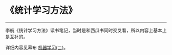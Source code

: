# 《统计学习方法》
***
李航《统计学习方法》读书笔记，当时是和西瓜书同时交叉看，所以内容上基本上是互补的。
  
详细内容见幕布 [机器学习(二)](https://www.mubucm.com/doc/NYJXFgcw8K)。